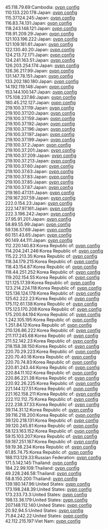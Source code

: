45.118.79.69:Cambodia: [ovpn config](vpn/45_118_79_69.ovpn)  
110.133.220.178:Japan: [ovpn config](vpn/110_133_220_178.ovpn)  
115.37.124.245:Japan: [ovpn config](vpn/115_37_124_245.ovpn)  
116.83.74.131:Japan: [ovpn config](vpn/116_83_74_131.ovpn)  
118.243.148.121:Japan: [ovpn config](vpn/118_243_148_121.ovpn)  
118.91.209.29:Japan: [ovpn config](vpn/118_91_209_29.ovpn)  
121.103.196.222:Japan: [ovpn config](vpn/121_103_196_222.ovpn)  
121.109.181.61:Japan: [ovpn config](vpn/121_109_181_61.ovpn)  
122.130.40.20:Japan: [ovpn config](vpn/122_130_40_20.ovpn)  
124.213.72.171:Japan: [ovpn config](vpn/124_213_72_171.ovpn)  
124.241.163.51:Japan: [ovpn config](vpn/124_241_163_51.ovpn)  
126.203.254.174:Japan: [ovpn config](vpn/126_203_254_174.ovpn)  
126.36.217.99:Japan: [ovpn config](vpn/126_36_217_99.ovpn)  
131.147.78.151:Japan: [ovpn config](vpn/131_147_78_151.ovpn)  
133.202.180.180:Japan: [ovpn config](vpn/133_202_180_180.ovpn)  
14.192.119.148:Japan: [ovpn config](vpn/14_192_119_148.ovpn)  
153.144.100.147:Japan: [ovpn config](vpn/153_144_100_147.ovpn)  
175.108.237.86:Japan: [ovpn config](vpn/175_108_237_86.ovpn)  
180.45.212.127:Japan: [ovpn config](vpn/180_45_212_127.ovpn)  
219.100.37.119:Japan: [ovpn config](vpn/219_100_37_119.ovpn)  
219.100.37.120:Japan: [ovpn config](vpn/219_100_37_120.ovpn)  
219.100.37.159:Japan: [ovpn config](vpn/219_100_37_159.ovpn)  
219.100.37.192:Japan: [ovpn config](vpn/219_100_37_192.ovpn)  
219.100.37.196:Japan: [ovpn config](vpn/219_100_37_196.ovpn)  
219.100.37.197:Japan: [ovpn config](vpn/219_100_37_197.ovpn)  
219.100.37.199:Japan: [ovpn config](vpn/219_100_37_199.ovpn)  
219.100.37.2:Japan: [ovpn config](vpn/219_100_37_2.ovpn)  
219.100.37.201:Japan: [ovpn config](vpn/219_100_37_201.ovpn)  
219.100.37.209:Japan: [ovpn config](vpn/219_100_37_209.ovpn)  
219.100.37.213:Japan: [ovpn config](vpn/219_100_37_213.ovpn)  
219.100.37.60:Japan: [ovpn config](vpn/219_100_37_60.ovpn)  
219.100.37.63:Japan: [ovpn config](vpn/219_100_37_63.ovpn)  
219.100.37.83:Japan: [ovpn config](vpn/219_100_37_83.ovpn)  
219.100.37.85:Japan: [ovpn config](vpn/219_100_37_85.ovpn)  
219.100.37.87:Japan: [ovpn config](vpn/219_100_37_87.ovpn)  
219.160.47.131:Japan: [ovpn config](vpn/219_160_47_131.ovpn)  
219.167.207.59:Japan: [ovpn config](vpn/219_167_207_59.ovpn)  
222.0.154.23:Japan: [ovpn config](vpn/222_0_154_23.ovpn)  
222.147.97.161:Japan: [ovpn config](vpn/222_147_97_161.ovpn)  
222.3.196.242:Japan: [ovpn config](vpn/222_3_196_242.ovpn)  
27.95.91.201:Japan: [ovpn config](vpn/27_95_91_201.ovpn)  
58.89.55.99:Japan: [ovpn config](vpn/58_89_55_99.ovpn)  
59.136.57.69:Japan: [ovpn config](vpn/59_136_57_69.ovpn)  
60.151.43.65:Japan: [ovpn config](vpn/60_151_43_65.ovpn)  
90.149.44.111:Japan: [ovpn config](vpn/90_149_44_111.ovpn)  
112.220.140.83:Korea Republic of: [ovpn config](vpn/112_220_140_83.ovpn)  
114.204.241.246:Korea Republic of: [ovpn config](vpn/114_204_241_246.ovpn)  
115.22.213.35:Korea Republic of: [ovpn config](vpn/115_22_213_35.ovpn)  
118.34.179.215:Korea Republic of: [ovpn config](vpn/118_34_179_215.ovpn)  
118.43.154.87:Korea Republic of: [ovpn config](vpn/118_43_154_87.ovpn)  
118.44.251.252:Korea Republic of: [ovpn config](vpn/118_44_251_252.ovpn)  
119.202.154.55:Korea Republic of: [ovpn config](vpn/119_202_154_55.ovpn)  
121.125.17.39:Korea Republic of: [ovpn config](vpn/121_125_17_39.ovpn)  
123.214.224.118:Korea Republic of: [ovpn config](vpn/123_214_224_118.ovpn)  
125.136.124.178:Korea Republic of: [ovpn config](vpn/125_136_124_178.ovpn)  
125.62.222.23:Korea Republic of: [ovpn config](vpn/125_62_222_23.ovpn)  
175.112.61.138:Korea Republic of: [ovpn config](vpn/175_112_61_138.ovpn)  
175.123.170.208:Korea Republic of: [ovpn config](vpn/175_123_170_208.ovpn)  
175.200.84.194:Korea Republic of: [ovpn config](vpn/175_200_84_194.ovpn)  
1.242.105.195:Korea Republic of: [ovpn config](vpn/1_242_105_195.ovpn)  
1.251.84.12:Korea Republic of: [ovpn config](vpn/1_251_84_12.ovpn)  
210.126.86.222:Korea Republic of: [ovpn config](vpn/210_126_86_222.ovpn)  
211.117.245.68:Korea Republic of: [ovpn config](vpn/211_117_245_68.ovpn)  
211.52.142.23:Korea Republic of: [ovpn config](vpn/211_52_142_23.ovpn)  
218.158.38.150:Korea Republic of: [ovpn config](vpn/218_158_38_150.ovpn)  
220.70.29.223:Korea Republic of: [ovpn config](vpn/220_70_29_223.ovpn)  
220.70.40.18:Korea Republic of: [ovpn config](vpn/220_70_40_18.ovpn)  
220.70.74.83:Korea Republic of: [ovpn config](vpn/220_70_74_83.ovpn)  
220.81.243.44:Korea Republic of: [ovpn config](vpn/220_81_243_44.ovpn)  
220.84.11.102:Korea Republic of: [ovpn config](vpn/220_84_11_102.ovpn)  
220.86.221.38:Korea Republic of: [ovpn config](vpn/220_86_221_38.ovpn)  
220.92.26.225:Korea Republic of: [ovpn config](vpn/220_92_26_225.ovpn)  
221.144.127.51:Korea Republic of: [ovpn config](vpn/221_144_127_51.ovpn)  
221.162.158.211:Korea Republic of: [ovpn config](vpn/221_162_158_211.ovpn)  
222.112.112.75:Korea Republic of: [ovpn config](vpn/222_112_112_75.ovpn)  
222.238.37.33:Korea Republic of: [ovpn config](vpn/222_238_37_33.ovpn)  
39.114.31.12:Korea Republic of: [ovpn config](vpn/39_114_31_12.ovpn)  
39.116.218.200:Korea Republic of: [ovpn config](vpn/39_116_218_200.ovpn)  
39.120.218.131:Korea Republic of: [ovpn config](vpn/39_120_218_131.ovpn)  
39.120.245.81:Korea Republic of: [ovpn config](vpn/39_120_245_81.ovpn)  
58.123.163.152:Korea Republic of: [ovpn config](vpn/58_123_163_152.ovpn)  
59.15.103.207:Korea Republic of: [ovpn config](vpn/59_15_103_207.ovpn)  
59.187.251.187:Korea Republic of: [ovpn config](vpn/59_187_251_187.ovpn)  
59.19.38.234:Korea Republic of: [ovpn config](vpn/59_19_38_234.ovpn)  
61.85.74.75:Korea Republic of: [ovpn config](vpn/61_85_74_75.ovpn)  
188.113.129.33:Russian Federation: [ovpn config](vpn/188_113_129_33.ovpn)  
171.5.142.145:Thailand: [ovpn config](vpn/171_5_142_145.ovpn)  
184.22.99.109:Thailand: [ovpn config](vpn/184_22_99_109.ovpn)  
49.228.246.58:Thailand: [ovpn config](vpn/49_228_246_58.ovpn)  
58.8.150.200:Thailand: [ovpn config](vpn/58_8_150_200.ovpn)  
139.180.147.96:United States: [ovpn config](vpn/139_180_147_96.ovpn)  
173.198.248.39:United States: [ovpn config](vpn/173_198_248_39.ovpn)  
173.233.73.3:United States: [ovpn config](vpn/173_233_73_3.ovpn)  
198.13.36.179:United States: [ovpn config](vpn/198_13_36_179.ovpn)  
207.148.112.140:United States: [ovpn config](vpn/207_148_112_140.ovpn)  
20.92.94.5:United States: [ovpn config](vpn/20_92_94_5.ovpn)  
71.84.242.22:United States: [ovpn config](vpn/71_84_242_22.ovpn)  
42.112.215.197:Viet Nam: [ovpn config](vpn/42_112_215_197.ovpn)  
